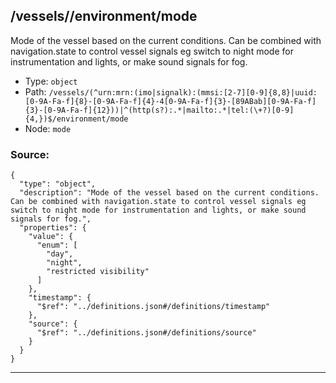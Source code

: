 ## /vessels/<RegExp>/environment/mode

Mode of the vessel based on the current conditions. Can be combined with navigation.state to control vessel signals eg switch to night mode for instrumentation and lights, or make sound signals for fog.

* Type: `object`
* Path: `/vessels/(^urn:mrn:(imo|signalk):(mmsi:[2-7][0-9]{8,8}|uuid:[0-9A-Fa-f]{8}-[0-9A-Fa-f]{4}-4[0-9A-Fa-f]{3}-[89ABab][0-9A-Fa-f]{3}-[0-9A-Fa-f]{12}))|^(http(s?):.*|mailto:.*|tel:(\+?)[0-9]{4,})$/environment/mode`
* Node: `mode`

### Source:
```
{
  "type": "object",
  "description": "Mode of the vessel based on the current conditions. Can be combined with navigation.state to control vessel signals eg switch to night mode for instrumentation and lights, or make sound signals for fog.",
  "properties": {
    "value": {
      "enum": [
        "day",
        "night",
        "restricted visibility"
      ]
    },
    "timestamp": {
      "$ref": "../definitions.json#/definitions/timestamp"
    },
    "source": {
      "$ref": "../definitions.json#/definitions/source"
    }
  }
}
```

---
